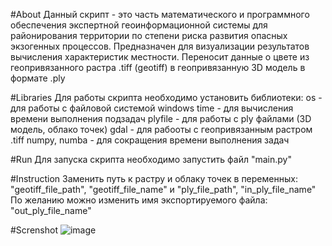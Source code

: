 #About 
Данный скрипт - это часть  математического и программного обеспечения экспертной геоинформационной системы для районирования территории по степени риска развития опасных экзогенных процессов.
Предназначен для визуализации результатов вычисления характеристик местности. Переносит данные о цвете из геопривязанного растра .tiff (geotiff) в геопривязанную 3D модель в формате .ply

#Libraries
Для работы скрипта необходимо установить библиотеки: 
os - для работы с файловой системой windows
time - для вычисления времени выполнения подзадач
plyfile - для работы с ply файлами (3D модель, облако точек)
gdal - для рабооты с геопривязанным растром .tiff
numpy, numba - для сокращения времени выполнения задач

#Run 
Для запуска скрипта необходимо запустить файл "main.py"

#Instruction 
Заменить путь к растру и облаку точек в переменных:
"geotiff_file_path", "geotiff_file_name"
и "ply_file_path", "in_ply_file_name"
По желанию можно изменить имя экспортируемого файла:
"out_ply_file_name"

#Screnshot
![image](https://user-images.githubusercontent.com/58412734/112442173-89163480-8d86-11eb-8f7c-de2390174ef3.png)
